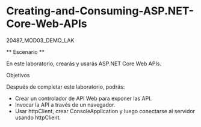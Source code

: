 # Creating-and-Consuming-ASP.NET-Core-Web-APIs
20487_MOD03_DEMO_LAK


** Escenario **

En este laboratorio, crearás y usarás ASP.NET Core Web APIs.

Objetivos

Después de completar este laboratorio, podrás:

- Crear un controlador de API Web para exponer las API.
- Invocar la API a través de un navegador.
- Usar httpClient, crear ConsoleApplication y luego conectarse al servidor usando httpClient.
